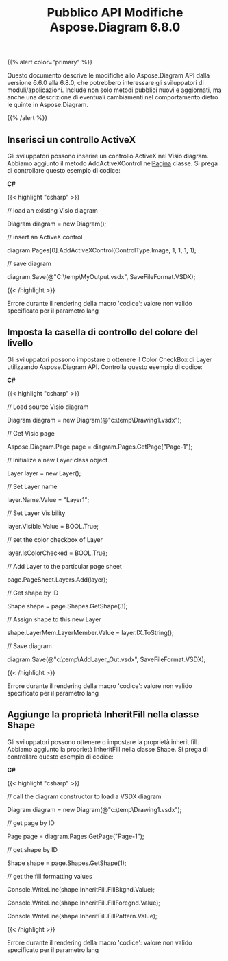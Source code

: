 ﻿---
title: Pubblico API Modifiche Aspose.Diagram 6.8.0
type: docs
weight: 10
url: /it/net/public-api-changes-in-aspose-diagram-6-8-0/
---
{{% alert color="primary" %}} 

Questo documento descrive le modifiche allo Aspose.Diagram API dalla versione 6.6.0 alla 6.8.0, che potrebbero interessare gli sviluppatori di moduli/applicazioni. Include non solo metodi pubblici nuovi e aggiornati, ma anche una descrizione di eventuali cambiamenti nel comportamento dietro le quinte in Aspose.Diagram.

{{% /alert %}} 
## **Inserisci un controllo ActiveX**
Gli sviluppatori possono inserire un controllo ActiveX nel Visio diagram. Abbiamo aggiunto il metodo AddActiveXControl nel[Pagina](http://www.aspose.com/api/net/diagram/aspose.diagram/page) classe. Si prega di controllare questo esempio di codice:

**C#**

{{< highlight "csharp" >}}

 // load an existing Visio diagram

Diagram diagram = new Diagram();

// insert an ActiveX control

diagram.Pages[0].AddActiveXControl(ControlType.Image, 1, 1, 1, 1);

// save diagram

diagram.Save(@"C:\temp\MyOutput.vsdx", SaveFileFormat.VSDX);

{{< /highlight >}}

Errore durante il rendering della macro 'codice': valore non valido specificato per il parametro lang
## **Imposta la casella di controllo del colore del livello**
Gli sviluppatori possono impostare o ottenere il Color CheckBox di Layer utilizzando Aspose.Diagram API. Controlla questo esempio di codice:

**C#**

{{< highlight "csharp" >}}

 // Load source Visio diagram

Diagram diagram = new Diagram(@"c:\temp\Drawing1.vsdx");

// Get Visio page

Aspose.Diagram.Page page = diagram.Pages.GetPage("Page-1");

// Initialize a new Layer class object

Layer layer = new Layer();

// Set Layer name

layer.Name.Value = "Layer1";

// Set Layer Visibility

layer.Visible.Value = BOOL.True;

// set the color checkbox of Layer

layer.IsColorChecked = BOOL.True;

// Add Layer to the particular page sheet

page.PageSheet.Layers.Add(layer);

// Get shape by ID

Shape shape = page.Shapes.GetShape(3);

// Assign shape to this new Layer

shape.LayerMem.LayerMember.Value = layer.IX.ToString();

// Save diagram

diagram.Save(@"c:\temp\AddLayer_Out.vsdx", SaveFileFormat.VSDX);

{{< /highlight >}}

Errore durante il rendering della macro 'codice': valore non valido specificato per il parametro lang
## **Aggiunge la proprietà InheritFill nella classe Shape**
Gli sviluppatori possono ottenere o impostare la proprietà inherit fill. Abbiamo aggiunto la proprietà InheritFill nella classe Shape. Si prega di controllare questo esempio di codice:

**C#**

{{< highlight "csharp" >}}

 // call the diagram constructor to load a VSDX diagram

Diagram diagram = new Diagram(@"c:\temp\Drawing1.vsdx");

// get page by ID

Page page = diagram.Pages.GetPage("Page-1");

// get shape by ID

Shape shape = page.Shapes.GetShape(1);

// get the fill formatting values

Console.WriteLine(shape.InheritFill.FillBkgnd.Value);

Console.WriteLine(shape.InheritFill.FillForegnd.Value);

Console.WriteLine(shape.InheritFill.FillPattern.Value);

{{< /highlight >}}

Errore durante il rendering della macro 'codice': valore non valido specificato per il parametro lang
